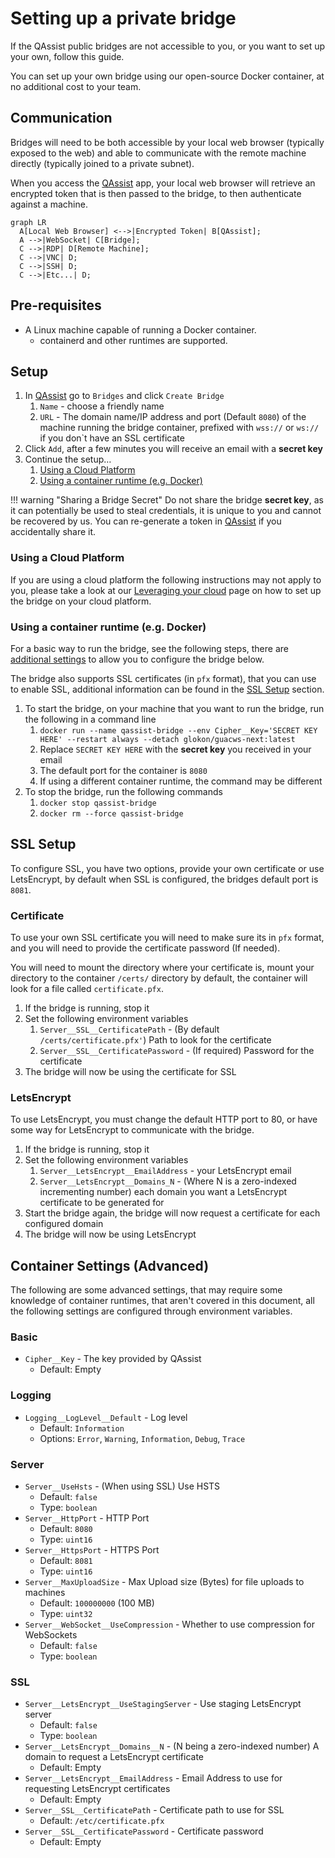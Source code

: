 # Setting up a private bridge

If the QAssist public bridges are not accessible to you, or you want to set up your own,
follow this guide.

You can set up your own bridge using our open-source Docker container, at no additional
cost to your team.

## Communication

Bridges will need to be both accessible by your local web browser (typically exposed to the web) and able
to communicate with the remote machine directly (typically joined to a private subnet).

When you access the [QAssist](https://app.qassist.io) app, your local web browser will retrieve an encrypted token
that is then passed to the bridge, to then authenticate against a machine.

``` mermaid
graph LR
  A[Local Web Browser] <-->|Encrypted Token| B[QAssist];
  A -->|WebSocket| C[Bridge];
  C -->|RDP| D[Remote Machine];
  C -->|VNC| D;
  C -->|SSH| D;
  C -->|Etc...| D;
```

## Pre-requisites

-   A Linux machine capable of running a Docker container.
    * containerd and other runtimes are supported.

## Setup

1.  In [QAssist](https://app.qassist.io) go to `Bridges` and click `Create Bridge`
    1. `Name` - choose a friendly name
    2. `URL` - The domain name/IP address and port (Default `8080`) of the machine running the bridge container, prefixed with `wss://` or `ws://` if you don`t have an SSL certificate
2.  Click `Add`, after a few minutes you will receive an email with a **secret key**
3.  Continue the setup&hellip;
    1. [Using a Cloud Platform](#using-a-cloud-platform)
    2. [Using a container runtime (e.g. Docker)](#using-a-container-runtime-eg-docker)

!!! warning "Sharing a Bridge Secret"
    Do not share the bridge **secret key**, as it can potentially be used to steal credentials,
    it is unique to you and cannot be recovered by us. You can re-generate a token in [QAssist](https://app.qassist.io)
    if you accidentally share it.

### Using a Cloud Platform

If you are using a cloud platform the following instructions may not apply to you, 
please take a look at our [Leveraging your cloud](../cloud-providers/index.md) page on how to
set up the bridge on your cloud platform.

### Using a container runtime (e.g. Docker)
 
For a basic way to run the bridge, see the following steps,
there are [additional settings](#container-settings-advanced) to allow you to configure the bridge below.

The bridge also supports SSL certificates (in `pfx` format), that you can use to enable SSL, additional
information can be found in the [SSL Setup](#ssl-setup) section.

1. To start the bridge, on your machine that you want to run the bridge, run the following in a command line
    1. `docker run --name qassist-bridge --env Cipher__Key='SECRET KEY HERE' --restart always --detach glokon/guacws-next:latest`
    2. Replace `SECRET KEY HERE` with the **secret key** you received in your email
    3. The default port for the container is `8080`
    4. If using a different container runtime, the command may be different
2.  To stop the bridge, run the following commands
    1. `docker stop qassist-bridge`
    2. `docker rm --force qassist-bridge`

## SSL Setup

To configure SSL, you have two options, provide your own certificate or use LetsEncrypt, by default when SSL is configured,
the bridges default port is `8081`.

### Certificate

To use your own SSL certificate you will need to make sure its in `pfx` format, and you will need
to provide the certificate password (If needed).

You will need to mount the directory where your certificate is, mount your directory to the container `/certs/` directory
by default, the container will look for a file called `certificate.pfx`.

1.  If the bridge is running, stop it
2.  Set the following environment variables
    1. `Server__SSL__CertificatePath` - (By default `/certs/certificate.pfx'`) Path to look for the certificate
    2. `Server__SSL__CertificatePassword` - (If required) Password for the certificate
3.  The bridge will now be using the certificate for SSL

### LetsEncrypt

To use LetsEncrypt, you must change the default HTTP port to 80, or have some way for LetsEncrypt to communicate with
the bridge.

1.  If the bridge is running, stop it
2.  Set the following environment variables
    1. `Server__LetsEncrypt__EmailAddress` - your LetsEncrypt email
    2. `Server__LetsEncrypt__Domains_N` - (Where N is a zero-indexed incrementing number) each domain you want a LetsEncrypt certificate to be generated for
3.  Start the bridge again, the bridge will now request a certificate for each configured domain
4.  The bridge will now be using LetsEncrypt

## Container Settings (Advanced)

The following are some advanced settings, that may require some knowledge of container
runtimes, that aren't covered in this document, all the following settings are configured through environment
variables.

### Basic

*   `Cipher__Key` - The key provided by QAssist
    * Default: Empty

### Logging

*   `Logging__LogLevel__Default` - Log level
    * Default: `Information`
    * Options: `Error`, `Warning`, `Information`, `Debug`, `Trace`

### Server

*   `Server__UseHsts` - (When using SSL) Use HSTS
    * Default: `false`
    * Type: `boolean`
*   `Server__HttpPort` - HTTP Port
    * Default: `8080`
    * Type: `uint16`
*   `Server__HttpsPort` - HTTPS Port
    * Default: `8081`
    * Type: `uint16`
*   `Server__MaxUploadSize` - Max Upload size (Bytes) for file uploads to machines
    * Default: `100000000` (100 MB)
    * Type: `uint32`
*   `Server__WebSocket__UseCompression` - Whether to use compression for WebSockets
    * Default: `false`
    * Type: `boolean`

### SSL

*   `Server__LetsEncrypt__UseStagingServer` - Use staging LetsEncrypt server
    * Default: `false`
    * Type: `boolean`
*   `Server__LetsEncrypt__Domains__N` - (N being a zero-indexed number) A domain to request a LetsEncrypt certificate
    * Default: Empty
*   `Server__LetsEncrypt__EmailAddress` - Email Address to use for requesting LetsEncrypt certificates
    * Default: Empty
*   `Server__SSL__CertificatePath` - Certificate path to use for SSL
    * Default: `/etc/certificate.pfx`
*   `Server__SSL__CertificatePassword` - Certificate password
    * Default: Empty
